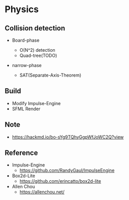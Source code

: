 # Physics

## Collision detection

* Board-phase
	* O(N^2) detection
	* Quad-tree(TODO)

* narrow-phase
	* SAT(Separate-Axis-Theorem)

## Build

* Modify Impulse-Engine 
* SFML Render

## Note
* https://hackmd.io/bo-sYg9TQhyGgpWfJoWC2Q?view

## Reference

* Impulse-Engine
    * https://github.com/RandyGaul/ImpulseEngine
* Box2d-Lite
    * https://github.com/erincatto/box2d-lite
* Allen Chou
    * https://allenchou.net/